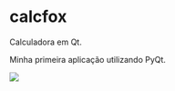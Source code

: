 # calcfox
 Calculadora em Qt.
 
 Minha primeira aplicação utilizando PyQt.
 
 ![](https://imgur.com/FOzT8fs.png)
